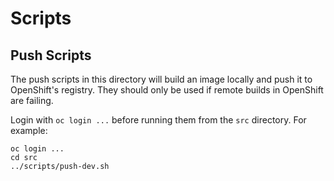 # Scripts

## Push Scripts

The push scripts in this directory will build an image locally and push it to OpenShift's registry.
They should only be used if remote builds in OpenShift are failing. 

Login with `oc login ...` before running them from the `src` directory. For example:
```
oc login ...
cd src
../scripts/push-dev.sh
```
